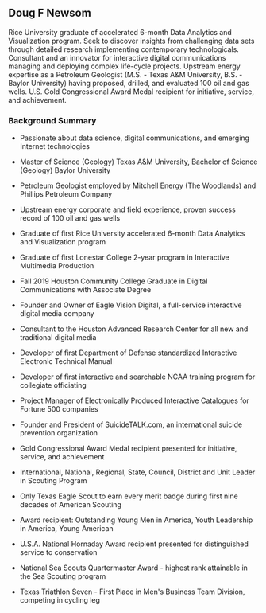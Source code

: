 ## Doug F Newsom

Rice University graduate of accelerated 6-month Data Analytics and Visualization program.  Seek to discover insights from challenging data sets through detailed research implementing contemporary technologicals.  Consultant and an innovator for interactive digital communications managing and deploying complex life-cycle projects.  Upstream energy expertise as a Petroleum Geologist (M.S. - Texas A&M University, B.S. - Baylor University) having proposed, drilled, and evaluated 100 oil and gas wells.  U.S. Gold Congressional Award Medal recipient for initiative, service, and achievement.

### Background Summary

* Passionate about data science, digital communications, and emerging Internet technologies

* Master of Science (Geology) Texas A&M University, Bachelor of Science (Geology) Baylor University

* Petroleum Geologist employed by Mitchell Energy (The Woodlands) and Phillips Petroleum Company 

* Upstream energy corporate and field experience, proven success record of 100 oil and gas wells

* Graduate of first Rice University accelerated 6-month Data Analytics and Visualization program

* Graduate of first Lonestar College 2-year program in Interactive Multimedia Production

* Fall 2019 Houston Community College Graduate in Digital Communications with Associate Degree 

* Founder and Owner of Eagle Vision Digital, a full-service interactive digital media company

* Consultant to the Houston Advanced Research Center for all new and traditional digital media

* Developer of first Department of Defense standardized Interactive Electronic Technical Manual

* Developer of first interactive and searchable NCAA training program for collegiate officiating

* Project Manager of Electronically Produced Interactive Catalogues for Fortune 500 companies

* Founder and President of SuicideTALK.com, an international suicide prevention organization

* Gold Congressional Award Medal recipient presented for initiative, service, and achievement

* International, National, Regional, State, Council, District and Unit Leader in Scouting Program

* Only Texas Eagle Scout to earn every merit badge during first nine decades of American Scouting

* Award recipient: Outstanding Young Men in America, Youth Leadership in America, Young American

* U.S.A. National Hornaday Award recipient presented for distinguished service to conservation

* National Sea Scouts Quartermaster Award - highest rank attainable in the Sea Scouting program

* Texas Triathlon Seven - First Place in Men's Business Team Division, competing in cycling leg
